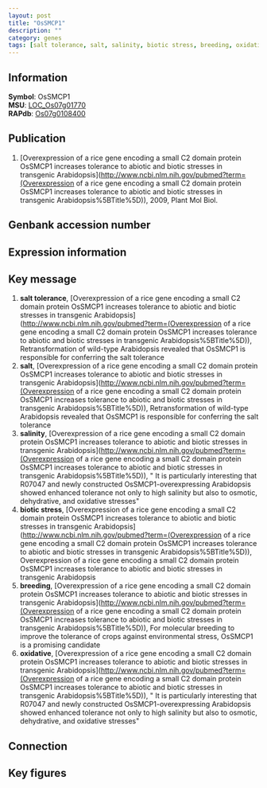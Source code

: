 ```yaml
---
layout: post
title: "OsSMCP1"
description: ""
category: genes
tags: [salt tolerance, salt, salinity, biotic stress, breeding, oxidative, Gene]
---
```


## Information
__Symbol__: OsSMCP1  
__MSU__: [LOC_Os07g01770](http://rice.plantbiology.msu.edu/cgi-bin/ORF_infopage.cgi?orf=LOC_Os07g01770)  
__RAPdb__: [Os07g0108400](http://rapdb.dna.affrc.go.jp/viewer/gbrowse_details/irgsp1?name=Os07g0108400)  

## Publication
1. [Overexpression of a rice gene encoding a small C2 domain protein OsSMCP1 increases tolerance to abiotic and biotic stresses in transgenic Arabidopsis](http://www.ncbi.nlm.nih.gov/pubmed?term=(Overexpression of a rice gene encoding a small C2 domain protein OsSMCP1 increases tolerance to abiotic and biotic stresses in transgenic Arabidopsis%5BTitle%5D)), 2009, Plant Mol Biol.

## Genbank accession number

## Expression information

## Key message
1. __salt tolerance__, [Overexpression of a rice gene encoding a small C2 domain protein OsSMCP1 increases tolerance to abiotic and biotic stresses in transgenic Arabidopsis](http://www.ncbi.nlm.nih.gov/pubmed?term=(Overexpression of a rice gene encoding a small C2 domain protein OsSMCP1 increases tolerance to abiotic and biotic stresses in transgenic Arabidopsis%5BTitle%5D)),  Retransformation of wild-type Arabidopsis revealed that OsSMCP1 is responsible for conferring the salt tolerance
2. __salt__, [Overexpression of a rice gene encoding a small C2 domain protein OsSMCP1 increases tolerance to abiotic and biotic stresses in transgenic Arabidopsis](http://www.ncbi.nlm.nih.gov/pubmed?term=(Overexpression of a rice gene encoding a small C2 domain protein OsSMCP1 increases tolerance to abiotic and biotic stresses in transgenic Arabidopsis%5BTitle%5D)),  Retransformation of wild-type Arabidopsis revealed that OsSMCP1 is responsible for conferring the salt tolerance
3. __salinity__, [Overexpression of a rice gene encoding a small C2 domain protein OsSMCP1 increases tolerance to abiotic and biotic stresses in transgenic Arabidopsis](http://www.ncbi.nlm.nih.gov/pubmed?term=(Overexpression of a rice gene encoding a small C2 domain protein OsSMCP1 increases tolerance to abiotic and biotic stresses in transgenic Arabidopsis%5BTitle%5D)), " It is particularly interesting that R07047 and newly constructed OsSMCP1-overexpressing Arabidopsis showed enhanced tolerance not only to high salinity but also to osmotic, dehydrative, and oxidative stresses"
4. __biotic stress__, [Overexpression of a rice gene encoding a small C2 domain protein OsSMCP1 increases tolerance to abiotic and biotic stresses in transgenic Arabidopsis](http://www.ncbi.nlm.nih.gov/pubmed?term=(Overexpression of a rice gene encoding a small C2 domain protein OsSMCP1 increases tolerance to abiotic and biotic stresses in transgenic Arabidopsis%5BTitle%5D)), Overexpression of a rice gene encoding a small C2 domain protein OsSMCP1 increases tolerance to abiotic and biotic stresses in transgenic Arabidopsis
5. __breeding__, [Overexpression of a rice gene encoding a small C2 domain protein OsSMCP1 increases tolerance to abiotic and biotic stresses in transgenic Arabidopsis](http://www.ncbi.nlm.nih.gov/pubmed?term=(Overexpression of a rice gene encoding a small C2 domain protein OsSMCP1 increases tolerance to abiotic and biotic stresses in transgenic Arabidopsis%5BTitle%5D)),  For molecular breeding to improve the tolerance of crops against environmental stress, OsSMCP1 is a promising candidate
6. __oxidative__, [Overexpression of a rice gene encoding a small C2 domain protein OsSMCP1 increases tolerance to abiotic and biotic stresses in transgenic Arabidopsis](http://www.ncbi.nlm.nih.gov/pubmed?term=(Overexpression of a rice gene encoding a small C2 domain protein OsSMCP1 increases tolerance to abiotic and biotic stresses in transgenic Arabidopsis%5BTitle%5D)), " It is particularly interesting that R07047 and newly constructed OsSMCP1-overexpressing Arabidopsis showed enhanced tolerance not only to high salinity but also to osmotic, dehydrative, and oxidative stresses"

## Connection

## Key figures


